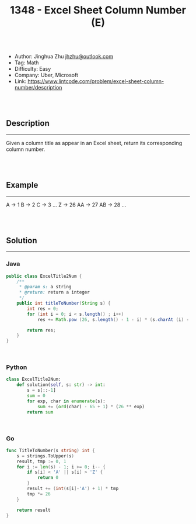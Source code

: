 # <center>1348 - Excel Sheet Column Number (E)</center> 



<br></br>

* Author: Jinghua Zhu <jhzhu@outlook.com>
* Tag: Math
* Difficulty: Easy
* Company: Uber, Microsoft
* Link: https://www.lintcode.com/problem/excel-sheet-column-number/description

<br></br>



## Description
----
Given a column title as appear in an Excel sheet, return its corresponding column number.

<br></br>



## Example
----
A -> 1
B -> 2
C -> 3
...
Z -> 26
AA -> 27
AB -> 28 
...

<br></br>



## Solution
----
### Java
```java
public class ExcelTitle2Num {
	/**
     * @param s: a string
     * @return: return a integer
     */
    public int titleToNumber(String s) {
        int res = 0;
        for (int i = 0; i < s.length() ; i++)
            res += Math.pow (26, s.length() - 1 - i) * (s.charAt (i) - 64);

        return res;
    }
}
```

<br>


### Python
```python
class ExcelTitle2Num:
    def solution(self, s: str) -> int:
        s = s[::-1]
        sum = 0
        for exp, char in enumerate(s):
            sum += (ord(char) - 65 + 1) * (26 ** exp)
        return sum
```

<br>


### Go
```go
func TitleToNumber(s string) int {
	s = strings.ToUpper(s)
	result, tmp := 0, 1
	for i := len(s) - 1; i >= 0; i-- {
		if s[i] < 'A' || s[i] > 'Z' {
			return 0
		}
		result += (int(s[i]-'A') + 1) * tmp
		tmp *= 26
	}

	return result
}
```
